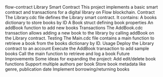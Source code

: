flow-contract
Library Smart Contract This project implements a basic smart contract and transactions for a digital library on Flow blockchain. Contract The Library.cdc file defines the Library smart contract. It contains: A books dictionary to store books by ID A Book struct defining book properties An addBook function to add new books Transactions The AddBook.cdc transaction allows adding a new book to the library by calling addBook on the Library contract. Testing The Main.cdc file contains a main function to retrieve a book from the books dictionary by ID. Usage Deploy the Library contract to an account Execute the AddBook transaction to add sample books Call the main function to retrieve and log a book Future Improvements Some ideas for expanding the project: Add edit/delete book functions Support multiple authors per book Store book metadata like genre, publication date Implement borrowing/returning books
